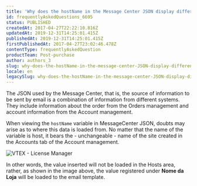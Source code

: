 ```yaml
---
title: 'Why does the hostName in the Message Center JSON display different information from the Account management?'
id: frequentlyAskedQuestions_6695
status: PUBLISHED
createdAt: 2017-04-27T22:22:10.816Z
updatedAt: 2019-12-31T14:25:01.415Z
publishedAt: 2019-12-31T14:25:01.415Z
firstPublishedAt: 2017-04-27T23:02:46.478Z
contentType: frequentlyAskedQuestion
productTeam: Post-purchase
author: authors_3
slug: why-does-the-hostName-in-the-message-center-JSON-display-different-information-from-the-license-manager
locale: en
legacySlug: why-does-the-hostName-in-the-message-center-JSON-display-different-information-from-the-license-manager
---
```


The JSON used by the Message Center, that is, the source of information to be sent by email is a combination of information from different systems. They include information about the order from the Orders management and account information from the Account management.

When viewing the `hostName` variable in MessageCenter JSON, doubts may arise as to where this data is loaded from. No matter that the name of the variable is host, it bears the - unchangeable - name of the site created in the Accounts tab of the Account management.

![VTEX - License Manager](//images.contentful.com/alneenqid6w5/5sZb9Mvw4wcK6oM40CKEak/eee7f0e5848c179c678761a418a978b4/2017-03-22-12_33_29-VTEX-License-Manager.png)

In other words, the value inserted will not be loaded in the Hosts area, rather, as shown in the image above, the value registered under **Nome da Loja** will be loaded to the email template.

